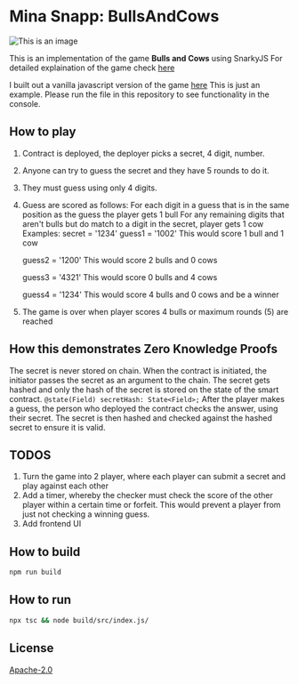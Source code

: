 # Mina Snapp: BullsAndCows
![This is an image](https://www.google.com/url?sa=i&url=https%3A%2F%2Fwww.youtube.com%2Fwatch%3Fv%3DzH4B5p9NYEY&psig=AOvVaw0JP0ceEgpOoffRbx2a2tHF&ust=1639379684176000&source=images&cd=vfe&ved=0CAsQjRxqFwoTCIDs47Pb3fQCFQAAAAAdAAAAABAD)

This is an implementation of the game **Bulls and Cows** using SnarkyJS
For detailed explaination of the game check [here](https://pages.github.com/)

I built out a vanilla javascript version of the game [here](https://replit.com/@PeteMcCarthy1/bullsandcows#index.html)
This is just an example.  Please run the file in this repository to see functionality in the console.

## How to play
1. Contract is deployed, the deployer picks a secret, 4 digit, number.
2. Anyone can try to guess the secret and they have 5 rounds to do it.
3. They must guess using only 4 digits.
4. Guess are scored as follows:
    For each digit in a guess that is in the same position as the guess the player gets 1 bull
    For any remaining digits that aren't bulls but do match to a digit in the secret, player gets 1 cow
    Examples:
    secret = '1234'
    guess1 = '1002'
    This would score 1 bull and 1 cow
    
    guess2 = '1200'
    This would score 2 bulls and 0 cows
    
    guess3 = '4321'
    This would score 0 bulls and 4 cows
    
    guess4 = '1234'
    This would score 4 bulls and 0 cows and be a winner
 5. The game is over when player scores 4 bulls or maximum rounds (5) are reached 


## How this demonstrates Zero Knowledge Proofs
The secret is never stored on chain.  When the contract is initiated, the initiator passes the secret as an argument to the chain. 
The secret gets hashed and only the hash of the secret is stored on the state of the smart contract. 
  `@state(Field) secretHash: State<Field>;`
After the player makes a guess, the person who deployed the contract checks the answer, using their secret.  The secret is then hashed and checked against the hashed secret to ensure it is valid.

## TODOS
1.  Turn the game into 2 player, where each player can submit a secret and play against each other
2.  Add a timer, whereby the checker must check the score of the other player within a certain time or forfeit.  This would prevent a player from just not checking a winning guess.
3.  Add frontend UI

## How to build

```sh
npm run build
```
## How to run
```sh
npx tsc && node build/src/index.js/
```


## License

[Apache-2.0](LICENSE)
